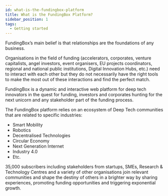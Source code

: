 ```yaml
---
id: what-is-the-fundingbox-platform
title: What is the FundingBox Platform?
sidebar_position: 1
tags:
  - Getting started
---
```


FundingBox’s main belief is that relationships are the foundations of any business. 

Organisations in the field of funding (accelerators, corporates, venture capitalists, angel investors, event organisers, EU projects coordinators, regional and national public institutions, Digital Innovation Hubs, etc.) need to interact with each other but they do not necessarily have the right tools to make the most out of these interactions and find the perfect match.

FundingBox is a dynamic and interactive web platform for deep tech innovators in the quest for funding, investors and corporates hunting for the next unicorn and any stakeholder part of the funding process.

The FundingBox platform relies on an ecosystem of Deep Tech communities that are related to specific industries:
* Smart Mobility
* Robotics
* Decentralised Technologies
* Circular Economy
* Next Generation Internet
* Industry 4.0
* Etc.

35,000 subscribers including stakeholders from startups, SMEs, Research & Technology Centres and a variety of other organisations join relevant communities and shape the destiny of others in a brighter way by sharing experiences, promoting funding opportunities and triggering exponential growth.
